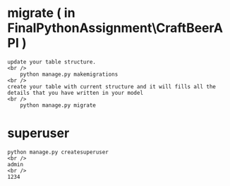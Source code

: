 


# migrate ( in FinalPythonAssignment\CraftBeerAPI )

    update your table structure.
    <br />
        python manage.py makemigrations
    <br />
    create your table with current structure and it will fills all the details that you have written in your model
    <br />
        python manage.py migrate

# superuser

    python manage.py createsuperuser
    <br />
    admin
    <br />
    1234

